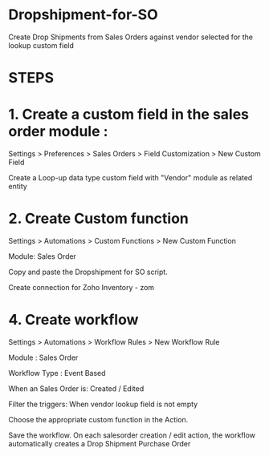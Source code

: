 # Dropshipment-for-SO

Create Drop Shipments from Sales Orders against vendor selected for the lookup custom field

# STEPS

# 1. Create a custom field in the sales order module :

Settings > Preferences > Sales Orders > Field Customization > New Custom Field

Create a Loop-up data type custom field with "Vendor" module as related entity 

# 2. Create Custom function

Settings > Automations > Custom Functions > New Custom Function 

Module: Sales Order

Copy and paste the Dropshipment for SO script.

Create connection for Zoho Inventory - zom

# 4. Create workflow

Settings > Automations > Workflow Rules > New Workflow Rule

Module : Sales Order

Workflow Type : Event Based

When an Sales Order is: Created / Edited

Filter the triggers: When vendor lookup field is not empty 

Choose the appropriate custom function in the Action.

Save the workflow. On each salesorder creation / edit action, the workflow automatically creates a Drop Shipment Purchase Order
